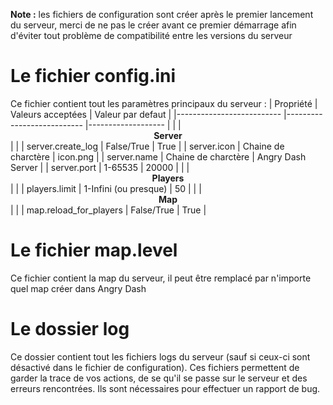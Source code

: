 <!-- TITLE: Configuration -->
<!-- SUBTITLE: La configuration du serveur -->

**Note :** les fichiers de configuration sont créer après le premier lancement du serveur, merci de ne pas le créer avant ce premier démarrage afin d'éviter tout problème de compatibilité entre les versions du serveur

# Le fichier config.ini
Ce fichier contient tout les paramètres principaux du serveur :
| Propriété                	| Valeurs acceptées         	| Valeur par defaut 	|
|--------------------------	|---------------------------	|-------------------	|
|                          	|         <span style="display: flex; justify-content: center; align-items: center;">**Server**</span>        	|                   	|
| server.create_log        	| False/True                	| True              	|
| server.icon              	| Chaine de charctère 	| icon.png          	|
| <span>server.name</span> 	| Chaine de charctère            	| Angry Dash Server 	|
| server.port              	| 1-65535                   	| 20000             	|
|                          	|        <span style="display: flex; justify-content: center; align-items: center;">**Players**</span>        	|                   	|
| players.limit            	| 1-Infini (ou presque)     	| 50                	|
|                          	|          <span style="display: flex; justify-content: center; align-items: center;">**Map**</span>          	|                   	|
| map.reload_for_players   	| False/True                	| True              	|

# Le fichier map.level
Ce fichier contient la map du serveur, il peut être remplacé par n'importe quel map créer dans Angry Dash

# Le dossier log
Ce dossier contient tout les fichiers logs du serveur (sauf si ceux-ci sont désactivé dans le fichier de configuration). Ces fichiers permettent de garder la trace de vos actions, de se qu'il se passe sur le serveur et des erreurs rencontrées. Ils sont nécessaires pour effectuer un rapport de bug.